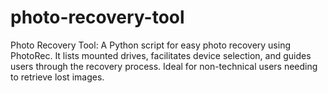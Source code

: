 # photo-recovery-tool
Photo Recovery Tool: A Python script for easy photo recovery using PhotoRec. It lists mounted drives, facilitates device selection, and guides users through the recovery process. Ideal for non-technical users needing to retrieve lost images.

